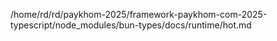 /home/rd/rd/paykhom-2025/framework-paykhom-com-2025-typescript/node_modules/bun-types/docs/runtime/hot.md